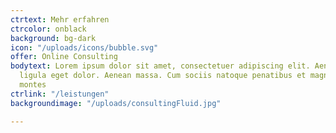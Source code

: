 ```yaml
---
ctrtext: Mehr erfahren
ctrcolor: onblack
background: bg-dark
icon: "/uploads/icons/bubble.svg"
offer: Online Consulting
bodytext: Lorem ipsum dolor sit amet, consectetuer adipiscing elit. Aenean commodo
  ligula eget dolor. Aenean massa. Cum sociis natoque penatibus et magnis dis parturient
  montes
ctrlink: "/leistungen"
backgroundimage: "/uploads/consultingFluid.jpg"

---
```

